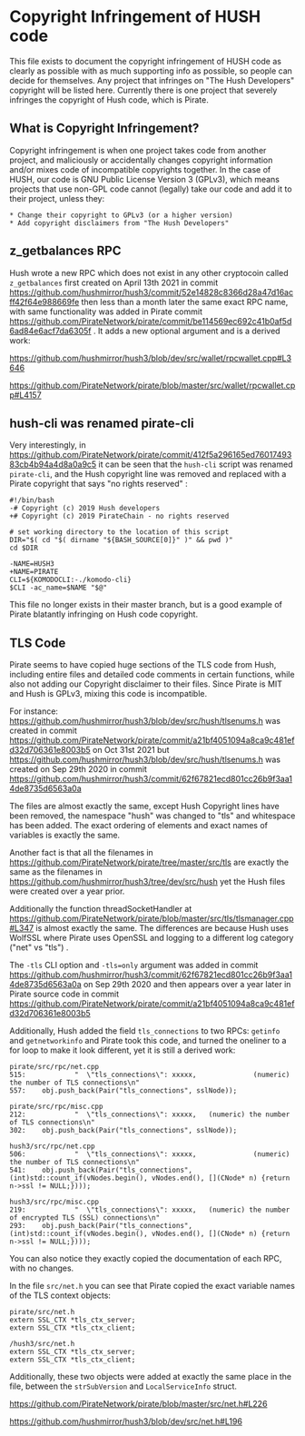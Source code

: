 # Copyright Infringement of HUSH code

This file exists to document the copyright infringement of HUSH code as clearly as possible
with as much supporting info as possible, so people can decide for themselves. Any project
that infringes on "The Hush Developers" copyright will be listed here. Currently there
is one project that severely infringes the copyright of Hush code, which is Pirate.


## What is Copyright Infringement?

Copyright infringement is when one project takes code from another project, and maliciously
or accidentally changes copyright information and/or mixes code of incompatible copyrights
together. In the case of HUSH, our code is GNU Public License Version 3 (GPLv3), which means
projects that use non-GPL code cannot (legally) take our code and add it to their project,
unless they:

    * Change their copyright to GPLv3 (or a higher version)
    * Add copyright disclaimers from "The Hush Developers"

## z\_getbalances RPC

Hush wrote a new RPC which does not exist in any other cryptocoin called `z_getbalances` first created on April 13th 2021 in commit
https://github.com/hushmirror/hush3/commit/52e14828c8366d28a47d16acff42f64e988669fe then less than a month later the same exact RPC name, with same functionality was added
in Pirate commit https://github.com/PirateNetwork/pirate/commit/be114569ec692c41b0af5d6ad84e6acf7da6305f . It adds a new optional argument and is a derived work:

https://github.com/hushmirror/hush3/blob/dev/src/wallet/rpcwallet.cpp#L3646

https://github.com/PirateNetwork/pirate/blob/master/src/wallet/rpcwallet.cpp#L4157

## hush-cli was renamed pirate-cli

Very interestingly, in https://github.com/PirateNetwork/pirate/commit/412f5a296165ed7601749383cb4b94a4d8a0a9c5 it can be seen
that the `hush-cli` script was renamed `pirate-cli`, and the Hush copyright line was removed and replaced with a Pirate copyright
that says "no rights reserved" :

```
#!/bin/bash
-# Copyright (c) 2019 Hush developers
+# Copyright (c) 2019 PirateChain - no rights reserved

# set working directory to the location of this script
DIR="$( cd "$( dirname "${BASH_SOURCE[0]}" )" && pwd )"
cd $DIR

-NAME=HUSH3
+NAME=PIRATE
CLI=${KOMODOCLI:-./komodo-cli}
$CLI -ac_name=$NAME "$@"
```

This file no longer exists in their master branch, but is a good example of Pirate blatantly infringing on Hush code copyright.

## TLS Code

Pirate seems to have copied huge sections of the TLS code from Hush, including entire files
and detailed code comments in certain functions, while also not adding our Copyright disclaimer
to their files. Since Pirate is MIT and Hush is GPLv3, mixing this code is incompatible.

For instance: https://github.com/hushmirror/hush3/blob/dev/src/hush/tlsenums.h was created in
commit https://github.com/PirateNetwork/pirate/commit/a21bf4051094a8ca9c481efd32d706361e8003b5
on Oct 31st 2021 but https://github.com/hushmirror/hush3/blob/dev/src/hush/tlsenums.h was
created on Sep 29th 2020 in commit https://github.com/hushmirror/hush3/commit/62f67821ecd801cc26b9f3aa14de8735d6563a0a

The files are almost exactly the same, except Hush Copyright lines have been removed, the namespace
"hush" was changed to "tls" and whitespace has been added. The exact ordering of elements and exact
names of variables is exactly the same.

Another fact is that all the filenames in https://github.com/PirateNetwork/pirate/tree/master/src/tls
are exactly the same as the filenames in https://github.com/hushmirror/hush3/tree/dev/src/hush yet 
the Hush files were created over a year prior.

Additionally the function threadSocketHandler at https://github.com/PirateNetwork/pirate/blob/master/src/tls/tlsmanager.cpp#L347
is almost exactly the same. The differences are because Hush uses WolfSSL where Pirate uses OpenSSL and
logging to a different log category ("net" vs "tls") .

The `-tls` CLI option and `-tls=only` argument was added in commit https://github.com/hushmirror/hush3/commit/62f67821ecd801cc26b9f3aa14de8735d6563a0a on Sep 29th 2020
and then appears over a year later in Pirate source code in commit https://github.com/PirateNetwork/pirate/commit/a21bf4051094a8ca9c481efd32d706361e8003b5

Additionally, Hush added the field `tls_connections` to two RPCs: `getinfo` and `getnetworkinfo` and Pirate took this code,
and turned the oneliner to a for loop to make it look different, yet it is still a derived work:

```
pirate/src/rpc/net.cpp
515:            "  \"tls_connections\": xxxxx,              (numeric) the number of TLS connections\n"
557:    obj.push_back(Pair("tls_connections", sslNode));

pirate/src/rpc/misc.cpp
212:            "  \"tls_connections\": xxxxx,   (numeric) the number of TLS connections\n"
302:    obj.push_back(Pair("tls_connections", sslNode));

hush3/src/rpc/net.cpp
506:            "  \"tls_connections\": xxxxx,              (numeric) the number of TLS connections\n"
541:    obj.push_back(Pair("tls_connections", (int)std::count_if(vNodes.begin(), vNodes.end(), [](CNode* n) {return n->ssl != NULL;})));

hush3/src/rpc/misc.cpp
219:            "  \"tls_connections\": xxxxx,   (numeric) the number of encrypted TLS (SSL) connections\n"
293:    obj.push_back(Pair("tls_connections", (int)std::count_if(vNodes.begin(), vNodes.end(), [](CNode* n) {return n->ssl != NULL;})));
```

You can also notice they exactly copied the documentation of each RPC, with no changes.

In the file `src/net.h` you can see that Pirate copied the exact variable names of the TLS context objects:

```
pirate/src/net.h 
extern SSL_CTX *tls_ctx_server;
extern SSL_CTX *tls_ctx_client;

/hush3/src/net.h 
extern SSL_CTX *tls_ctx_server;
extern SSL_CTX *tls_ctx_client;
```

Additionally, these two objects were added at exactly the same place in the file, between the `strSubVersion` and `LocalServiceInfo` struct.

https://github.com/PirateNetwork/pirate/blob/master/src/net.h#L226

https://github.com/hushmirror/hush3/blob/dev/src/net.h#L196

